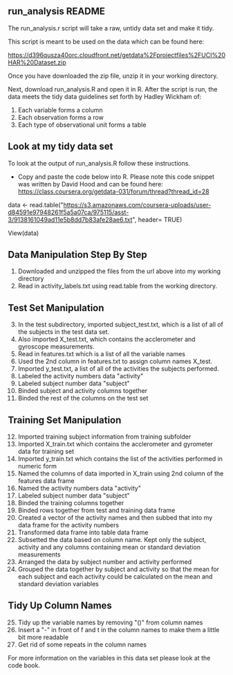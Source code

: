 ## run_analysis README

The run_analysis.r script will take a raw, untidy data set and make it tidy.

This script is meant to be used on the data which can be found here:

https://d396qusza40orc.cloudfront.net/getdata%2Fprojectfiles%2FUCI%20HAR%20Dataset.zip

Once you have downloaded the zip file, unzip it in your working directory.

Next, download run_analysis.R and open it in R.  After  the script is run, the data meets 
the tidy data guidelines set forth by Hadley Wickham of:

1. Each variable forms a column
2. Each observation forms a row
3. Each type of observational unit forms a table

 
## Look at my tidy data set

To look at the output of run_analysis.R follow these instructions.

- Copy and paste the code below into R.  Please note this code snippet was written by David Hood
and can be found here:  https://class.coursera.org/getdata-031/forum/thread?thread_id=28


data <- read.table("https://s3.amazonaws.com/coursera-uploads/user-d84591e97948261f5a5a07ca/975115/asst-3/9138161049ad11e5b8dd7b83afe28ae6.txt", header= TRUE)

View(data)


##	Data Manipulation Step By Step
	
1. Downloaded and unzipped the files from the url above into my working directory
2. Read in activity_labels.txt using read.table from the working directory.

## Test Set Manipulation

3. In the test subdirectory, imported subject_test.txt, which is a list of all of the subjects in the test data set. 
4. Also imported X_test.txt, which contains the acclerometer and gyroscope measurements.
5. Read in features.txt which is a list of all the variable names 
6. Used the 2nd column in features.txt to assign column names X_test.
7. Imported y_test.txt, a list of all of the activities the subjects performed.
8. Labeled the activity numbers data "activity"
9. Labeled subject number data "subject"
10. Binded subject and activity columns together 
11. Binded the rest of the columns on the test set

## Training Set Manipulation
12. Imported training subject information from training subfolder
13. Imported X_train.txt which contains the acclerometer and gyrometer data for training set
14. Imported y_train.txt which contains the list of the activities performed in numeric form
15. Named the columns of data imported in X_train using 2nd column of the features data frame
16. Named the activity numbers data "activity"
17. Labeled subject number data "subject"
18. Binded the training columns together
19. Binded rows together from test and training data frame
20. Created a vector of the activity names and then subbed that into my data frame for the activity numbers
21. Transformed data frame into table data frame
22.  Subsetted the data based on column name.  Kept only the subject, activity and any columns containing mean or standard deviation measurements
23.  Arranged the data by subject number and activity performed
24.  Grouped the data together by subject and activity so that the mean for each subject and each activity could be calculated on the mean and standard
deviation variables

## Tidy Up Column Names
25. Tidy up the variable names by removing "()" from column names
26. Insert a "-" in front of f and t in the column names to make them a little bit more readable
27. Get rid of some repeats in the column names 

For more information on the variables in this data set please look at the code book.
 

 

